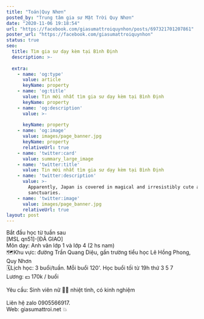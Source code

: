 ```yaml
---
title: "Toán|Quy Nhơn"
posted_by: "Trung tâm gia sư Mặt Trời Quy Nhơn"
date: "2020-11-06 19:18:54"
url: "https://facebook.com/giasumattroiquynhon/posts/697321701207861"
poster_url: "https://facebook.com/giasumattroiquynhon"
status: true
seo:
  title: Tìm gia sư dạy kèm tại Bình Định
  description: >-
    
  extra:
    - name: 'og:type'
      value: article
      keyName: property
    - name: 'og:title'
      value: Tin mới nhất tìm gia sư dạy kèm tại Bình Định
      keyName: property
    - name: 'og:description'
      value: >-
        
      keyName: property
    - name: 'og:image'
      value: images/page_banner.jpg
      keyName: property
      relativeUrl: true
    - name: 'twitter:card'
      value: summary_large_image
    - name: 'twitter:title'
      value: Tin mới nhất tìm gia sư dạy kèm tại Bình Định
    - name: 'twitter:description'
      value: >-
        Apparently, Japan is covered in magical and irresistibly cute animal
        sanctuaries.
    - name: 'twitter:image'
      value: images/page_banner.jpg
      relativeUrl: true
layout: post
---
```

Bắt đầu học từ tuần sau<br>[MSL qn51]-[ĐÃ GIAO]<br>Môn dạy: Anh văn lớp 1 và lớp 4 (2 hs nam)<br>🗺Khu vực: đường Trần Quang Diệu, gần trường tiểu học Lê Hồng Phong, Quy Nhơn<br>🗓Lịch học: 3 buổi/tuần. Mỗi buổi 120'. Học buổi tối từ 19h thứ 3 5 7<br>Lương: 💵 170k / buổi<br><br>Yêu cầu: Sinh viên nữ 👩‍🎓 nhiệt tình, có kinh nghiệm<br><br>Liên hệ zalo 0905566917.<br>Web: giasumattroi.net 💥
